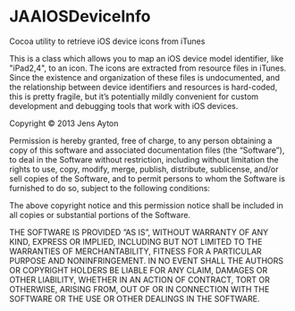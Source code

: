 JAAIOSDeviceInfo
================

Cocoa utility to retrieve iOS device icons from iTunes

This is a class which allows you to map an iOS device model identifier, like "iPad2,4", to an icon. The icons are extracted from resource files in iTunes. Since the existence and organization of these files is undocumented, and the relationship between device identifiers and resources is hard-coded, this is pretty fragile, but it’s potentially mildly convenient for custom development and debugging tools that work with iOS devices.


Copyright © 2013 Jens Ayton

Permission is hereby granted, free of charge, to any person obtaining a copy of this software and associated documentation files (the “Software”), to deal in the Software without restriction, including without limitation the rights to use, copy, modify, merge, publish, distribute, sublicense, and/or sell copies of the Software, and to permit persons to whom the Software is furnished to do so, subject to the following conditions:

The above copyright notice and this permission notice shall be included in all copies or substantial portions of the Software.

THE SOFTWARE IS PROVIDED ”AS IS”, WITHOUT WARRANTY OF ANY KIND, EXPRESS OR IMPLIED, INCLUDING BUT NOT LIMITED TO THE WARRANTIES OF MERCHANTABILITY, FITNESS FOR A PARTICULAR PURPOSE AND NONINFRINGEMENT. IN NO EVENT SHALL THE AUTHORS OR COPYRIGHT HOLDERS BE LIABLE FOR ANY CLAIM, DAMAGES OR OTHER LIABILITY, WHETHER IN AN ACTION OF CONTRACT, TORT OR OTHERWISE, ARISING FROM, OUT OF OR IN CONNECTION WITH THE SOFTWARE OR THE USE OR OTHER DEALINGS IN THE SOFTWARE.
